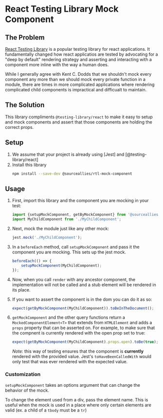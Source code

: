 # React Testing Library Mock Component

## The Problem

[React Testing Library](https://testing-library.com/docs/react-testing-library/intro/) is a popular testing library for react applications. It fundamentally changed how react applicatios are tested by advocating for a "deep by default" rendering strategy and asserting and interacting with a component more inline with the way a human does.

While I generally agree with Kent C. Dodds that we shouldn't mock every component any more than we should mock every private function in a module, there are times in more complicated applications where rendering complicated child components is impractical and difficualt to maintain.

## The Solution

This library compliments `@testing-library/react` to make it easy to setup and mock components and assert that those components are holding the correct props.

## Setup

1. We assume that your project is already using [Jest] and [@testing-library/react]
2. Install this library
    ```bash
    npm install --save-dev @sourceallies/rtl-mock-component
    ```

## Usage

1. First, import this library and the component you are mocking in your test:
    ```Typescript
    import {setupMockComponent, getByMockComponent} from '@sourceallies/rtl-mock-component';
    import MyChildComponent from './MyChildComponent';
    ```
2. Next, mock the module just like any other mock:
    ```Typescript
    jest.mock('./MyChildComponent');
    ```
3. In a `beforeEach` method, call `setupMockComponent` and pass it the component you are mocking. This sets up the jest mock.
    ```Typescript
    beforeEach(() => {
        setupMockComponent(MyChildComponent);
    });
    ```
4. Now, when you call `render` with any ancestor component, the implementation will not be called and a stub element will be rendered in its place.
5. If you want to assert the component is in the dom you can do it as so:
    ```Typescript
    expect(getByMockComponent(MyChildComponent)).toBeInTheDocument();
    ```
6. `getMockComponent` and the other query functions return a `MockedComponentElement<T>` that extends from `HTMLElement` and adds a `props` property that can be asserted on. For example, to make sure that the compnent is currently rendered with the open prop set to true:
    ```Typescript
    expect(getByMockComponent(MyChildComponent).props.open).toBe(true);
    ```

    *Note:* this way of testing ensures that the component is **currently** rendered with the provided value. Jest's `toHaveBeenCalledWith` would only test that was ever rendered with the expected value.

### Customization

`setupMockComponent` takes an options argument that can change the behavior of the mock.

To change the element used from a div, pass the element name. This is useful when the mock is used in a place where only certain elements are valid (ex. a child of a `tbody` must be a `tr`)
